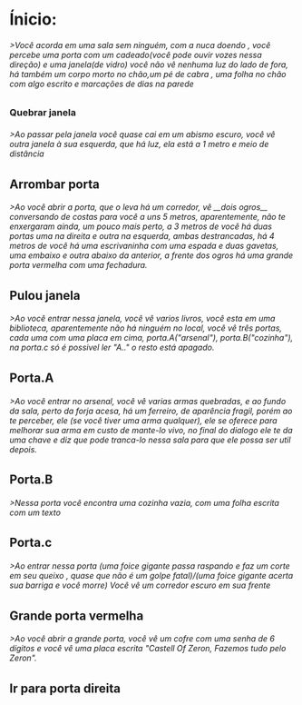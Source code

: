 <h1>
  Ínicio:
<h6>
>Você acorda em uma sala sem ninguém, com a nuca doendo , 
você percebe uma porta com um cadeado(você pode ouvir vozes nessa direção) 
e uma janela(de vidro) você não vê nenhuma luz do lado de fora,
há também um corpo morto no chão,um pé de cabra , uma folha no chão 
com algo escrito e marcações de dias na parede
<h3>    
    Quebrar janela
<h6>    
>Ao passar pela janela você quase cai em um abismo
escuro, você vê outra janela à sua esquerda, que há luz, ela está a 
1 metro e meio de distância

<h2>  Arrombar porta 
<h6>
   >Ao você abrir a porta, que o leva há um corredor, vê __dois ogros__ conversando de costas
para você a uns 5 metros, aparentemente, não te enxergaram ainda, um pouco mais perto, 
a 3 metros de você há duas portas uma na direita e outra na esquerda, ambas destrancadas,
há 4 metros de você há uma escrivaninha com uma espada e duas gavetas, uma embaixo e outra
abaixo da anterior, a frente dos ogros há uma grande porta vermelha com uma fechadura.   
<h2>
        Pulou janela
<h6>    
    >Ao você entrar nessa janela, você vê varios livros, você esta em 
uma biblioteca, aparentemente não há ninguém no local, você vê três portas, cada uma com uma
placa em cima, porta.A("arsenal"), porta.B("cozinha"), na porta.c só é possivel ler "A.." o resto 
está apagado.

<h2>
        Porta.A 
<h6>
        >Ao você entrar no arsenal, você vê varias armas quebradas, e ao fundo da sala, perto da forja acesa, há um ferreiro, de aparência fragil, porém ao te perceber, ele (se você tiver uma arma qualquer), ele se oferece para melhorar sua arma em custo de mante-lo vivo, no final do dialogo ele te da uma chave e diz que pode tranca-lo nessa sala para que ele possa ser util depois.
<h2>
     Porta.B 
<h6>
>Nessa porta você encontra uma cozinha vazia, com uma folha escrita com um texto
<h2>
    Porta.c
<h6>
>Ao entrar nessa porta (uma foice gigante passa raspando e faz um corte em seu queixo , quase que não é um golpe fatal)/(uma foice gigante acerta sua barriga e você morre)
 Você vê um corredor escuro em sua frente
 <h2>
     Grande porta vermelha
  <h6> 
  >Ao você abrir a grande porta, você vê um cofre com uma senha de 6 dígitos e você vê uma placa escrita "Castell Of Zeron, Fazemos tudo pelo Zeron".
  <h2>
      Ir para porta direita
  <H6>
